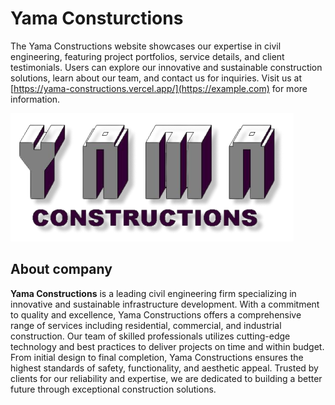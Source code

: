 
# Yama Consturctions

The Yama Constructions website showcases our expertise in civil engineering, featuring project portfolios, service details, and client testimonials. Users can explore our innovative and sustainable construction solutions, learn about our team, and contact us for inquiries. Visit us at [https://yama-constructions.vercel.app/](https://example.com) for more information.

![Logo](/images/yama.png)

## About company

**Yama Constructions** is a leading civil engineering firm specializing in innovative and sustainable infrastructure development. With a commitment to quality and excellence, Yama Constructions offers a comprehensive range of services including residential, commercial, and industrial construction. Our team of skilled professionals utilizes cutting-edge technology and best practices to deliver projects on time and within budget. From initial design to final completion, Yama Constructions ensures the highest standards of safety, functionality, and aesthetic appeal. Trusted by clients for our reliability and expertise, we are dedicated to building a better future through exceptional construction solutions.
